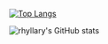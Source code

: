 [![Top Langs](https://github-readme-stats.vercel.app/api/top-langs/?username=rhyllary&layout=donut&theme=highcontrast)](https://github.com/rhyllary/github-readme-stats)

![rhyllary's GitHub stats](https://github-readme-stats.vercel.app/api?username=rhyllary\&show_icons=true\&theme=highcontrast)
